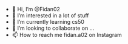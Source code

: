 - 👋 Hi, I’m @Fidan02
- 👀 I’m interested in a lot of stuff
- 🌱 I’m currently learning cs50
- 💞️ I’m looking to collaborate on ...
- 📫 How to reach me fidan.a02 on Instagram

<!---
Fidan02/Fidan02 is a ✨ special ✨ repository because its `README.md` (this file) appears on your GitHub profile.
You can click the Preview link to take a look at your changes.
--->
